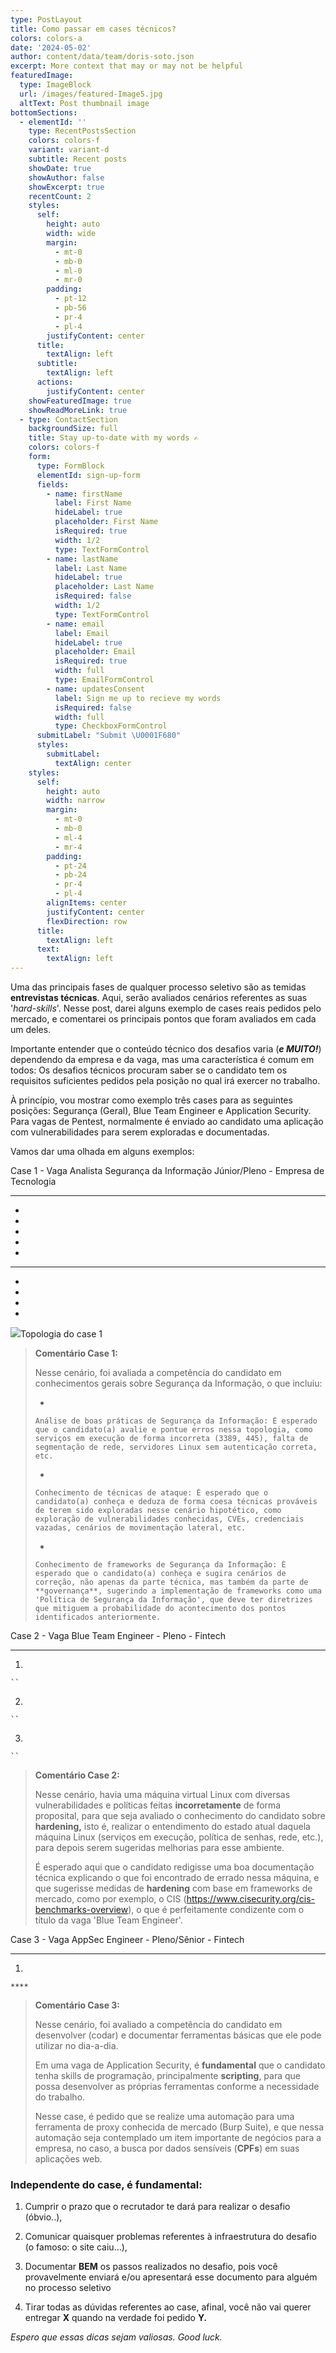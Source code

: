 ```yaml
---
type: PostLayout
title: Como passar em cases técnicos?
colors: colors-a
date: '2024-05-02'
author: content/data/team/doris-soto.json
excerpt: More context that may or may not be helpful
featuredImage:
  type: ImageBlock
  url: /images/featured-Image5.jpg
  altText: Post thumbnail image
bottomSections:
  - elementId: ''
    type: RecentPostsSection
    colors: colors-f
    variant: variant-d
    subtitle: Recent posts
    showDate: true
    showAuthor: false
    showExcerpt: true
    recentCount: 2
    styles:
      self:
        height: auto
        width: wide
        margin:
          - mt-0
          - mb-0
          - ml-0
          - mr-0
        padding:
          - pt-12
          - pb-56
          - pr-4
          - pl-4
        justifyContent: center
      title:
        textAlign: left
      subtitle:
        textAlign: left
      actions:
        justifyContent: center
    showFeaturedImage: true
    showReadMoreLink: true
  - type: ContactSection
    backgroundSize: full
    title: Stay up-to-date with my words ✍️
    colors: colors-f
    form:
      type: FormBlock
      elementId: sign-up-form
      fields:
        - name: firstName
          label: First Name
          hideLabel: true
          placeholder: First Name
          isRequired: true
          width: 1/2
          type: TextFormControl
        - name: lastName
          label: Last Name
          hideLabel: true
          placeholder: Last Name
          isRequired: false
          width: 1/2
          type: TextFormControl
        - name: email
          label: Email
          hideLabel: true
          placeholder: Email
          isRequired: true
          width: full
          type: EmailFormControl
        - name: updatesConsent
          label: Sign me up to recieve my words
          isRequired: false
          width: full
          type: CheckboxFormControl
      submitLabel: "Submit \U0001F680"
      styles:
        submitLabel:
          textAlign: center
    styles:
      self:
        height: auto
        width: narrow
        margin:
          - mt-0
          - mb-0
          - ml-4
          - mr-4
        padding:
          - pt-24
          - pb-24
          - pr-4
          - pl-4
        alignItems: center
        justifyContent: center
        flexDirection: row
      title:
        textAlign: left
      text:
        textAlign: left
---
```

Uma das principais fases de qualquer processo seletivo são as temidas **entrevistas técnicas**. Aqui, serão avaliados cenários referentes as suas '*hard-skills*'. Nesse post, darei alguns exemplo de cases reais pedidos pelo mercado, e comentarei os principais pontos que foram avaliados em cada um deles. 

Importante entender que o conteúdo técnico dos desafios varia (***e MUITO!***) dependendo da empresa e da vaga, mas uma característica é comum em todos: Os desafios técnicos procuram saber se o candidato tem os requisitos suficientes pedidos pela posição no qual irá exercer no trabalho.

À princípio, vou mostrar como exemplo três cases para as seguintes posições: Segurança (Geral), Blue Team Engineer e Application Security. Para vagas de Pentest, normalmente é enviado ao candidato uma aplicação com vulnerabilidades para serem exploradas e documentadas.

Vamos dar uma olhada em alguns exemplos:

Case 1 - Vaga Analista Segurança da Informação Júnior/Pleno -  Empresa de Tecnologia

****

*



*



*



*



*



****

*



*



*



*



![](https://www.securitytalents.com.br/~gitbook/image?url=https%3A%2F%2F472801866-files.gitbook.io%2F%7E%2Ffiles%2Fv0%2Fb%2Fgitbook-x-prod.appspot.com%2Fo%2Fspaces%252FKpzbmVVVqtAyWCAnmCBJ%252Fuploads%252FyJOOOFkaw4A2mHb8Ze6Y%252FScreenshot%25202024-09-24%2520at%252021.29.28.png%3Falt%3Dmedia%26token%3D25debb3e-54f6-45f9-967b-e69ffaa18e72\&width=768\&dpr=4\&quality=100\&sign=42f478c1\&sv=1)Topologia do case 1

> **Comentário Case 1:** 
>
> Nesse cenário, foi avaliada a competência do candidato em conhecimentos gerais sobre Segurança da Informação, o que incluiu: 
>
> *
>
>     Análise de boas práticas de Segurança da Informação: É esperado que o candidato(a) avalie e pontue erros nessa topologia, como serviços em execução de forma incorreta (3389, 445), falta de segmentação de rede, servidores Linux sem autenticação correta, etc.
>
> *
>
>     Conhecimento de técnicas de ataque: É esperado que o candidato(a) conheça e deduza de forma coesa técnicas prováveis de terem sido exploradas nesse cenário hipotético, como exploração de vulnerabilidades conhecidas, CVEs, credenciais vazadas, cenários de movimentação lateral, etc.
>
> *
>
>     Conhecimento de frameworks de Segurança da Informação: É esperado que o candidato(a) conheça e sugira cenários de correção, não apenas da parte técnica, mas também da parte de **governança**, sugerindo a implementação de frameworks como uma 'Política de Segurança da Informação', que deve ter diretrizes que mitiguem a probabilidade do acontecimento dos pontos  identificados anteriormente.

Case 2 - Vaga Blue Team Engineer - Pleno - Fintech

****

1.

    ``

2.

    ``

3.

    ``

> **Comentário Case 2:** 
>
> Nesse cenário, havia uma máquina virtual Linux com diversas vulnerabilidades e políticas feitas **incorretamente** de forma proposital, para que seja avaliado o conhecimento do candidato sobre **hardening,** isto é, realizar o entendimento do estado atual daquela máquina Linux (serviços em execução, política de senhas, rede, etc.), para depois serem sugeridas melhorias para esse ambiente.
>
> É esperado aqui que o candidato redigisse uma boa documentação técnica explicando o que foi encontrado de errado nessa máquina, e que sugerisse medidas de **hardening** com base em frameworks de mercado, como por exemplo, o CIS (<https://www.cisecurity.org/cis-benchmarks-overview>), o que é perfeitamente condizente com o título da vaga 'Blue Team Engineer'.

Case 3 - Vaga AppSec Engineer - Pleno/Sênior - Fintech





****

1.

    ****

> **Comentário Case 3:** 
>
> Nesse cenário, foi avaliado a competência do candidato em desenvolver (codar) e documentar ferramentas básicas que ele pode utilizar no dia-a-dia. 
>
> Em uma vaga de Application Security, é **fundamental** que o candidato tenha skills de programação, principalmente **scripting**, para que possa desenvolver as próprias ferramentas conforme a necessidade do trabalho.
>
> Nesse case, é pedido que se realize uma automação para uma ferramenta de proxy conhecida de mercado (Burp Suite), e que nessa automação seja contemplado um item importante de negócios para a empresa, no caso, a busca por dados sensíveis (**CPFs**) em suas aplicações web.

### Independente do case, é fundamental:



<!---->

1.  Cumprir o prazo que o recrutador te dará para realizar o desafio (óbvio..),

2.  Comunicar quaisquer problemas referentes à infraestrutura do desafio (o famoso: o site caiu...),

3.  Documentar **BEM** os passos realizados no desafio, pois você provavelmente enviará e/ou apresentará esse documento para alguém no processo seletivo

4.  Tirar todas as dúvidas referentes ao case, afinal, você não vai querer entregar **X** quando na verdade foi pedido **Y.**

*Espero que essas dicas sejam valiosas.
Good luck.*
